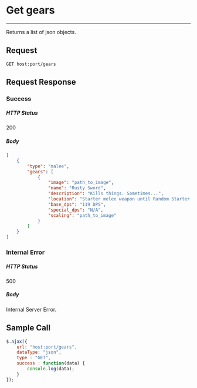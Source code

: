 # Get gears
---

Returns a list of json objects.

## Request

`GET host:port/gears`

## Request Response

### Success

##### HTTP Status

200

##### Body

```json
[
    {
        "type": "malee",
        "gears": [
            {
                "image": "path_to_image",
                "name": "Rusty Sword",
                "description": "Kills things. Sometimes...",
                "location": "Starter melee weapon until Random Starter Melee Weapon is purchased (found in secret tile near the place where you start afterwards)",
                "base_dps": "119 DPS",
                "special_dps": "N/A",
                "scaling": "path_to_image"
            }
        ]
    }
]
```

### Internal Error

##### HTTP Status

500

##### Body

Internal Server Error.

## Sample Call

```javascript
$.ajax({
    url: "host:port/gears",
    dataType: "json",
    type : "GET",
    success : function(data) {
        console.log(data);
    }
});
```
